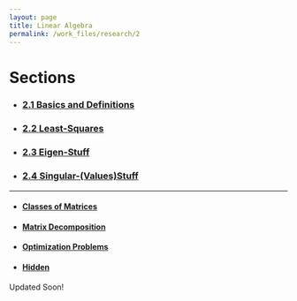 ```yaml
---
layout: page
title: Linear Algebra
permalink: /work_files/research/2
---
```


# Sections
* ### [2.1 Basics and Definitions](/work_files/research/conv_opt/2_1)

* ### [2.2 Least-Squares](/work_files/school/research/conv_opt/2_2)

* ### [2.3 Eigen-Stuff](/work_files/school/research/conv_opt/2_3)

* ### [2.4 Singular-(Values)Stuff](/work_files/school/research/conv_opt/2_4)

***

* #### [Classes of Matrices](/work_files/research/la/cls_mat)

* #### [Matrix Decomposition](/work_files/research/mat_decomp)

* #### [Optimization Problems](/work_files/research/opt_probs)

* #### [Hidden](http://localhost:8889/work_files/research/conv_opt/hw/hw1)

Updated Soon!